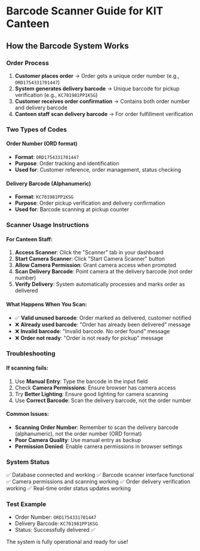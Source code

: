 # Barcode Scanner Guide for KIT Canteen

## How the Barcode System Works

### Order Process
1. **Customer places order** → Order gets a unique order number (e.g., `ORD1754331701447`)
2. **System generates delivery barcode** → Unique barcode for pickup verification (e.g., `KC701981PP1KSG`)
3. **Customer receives order confirmation** → Contains both order number and delivery barcode
4. **Canteen staff scan delivery barcode** → For order fulfillment verification

### Two Types of Codes

#### Order Number (ORD format)
- **Format**: `ORD1754331701447`
- **Purpose**: Order tracking and identification
- **Used for**: Customer reference, order management, status checking

#### Delivery Barcode (Alphanumeric)
- **Format**: `KC701981PP1KSG`
- **Purpose**: Order pickup verification and delivery confirmation
- **Used for**: Barcode scanning at pickup counter

### Scanner Usage Instructions

#### For Canteen Staff:
1. **Access Scanner**: Click the "Scanner" tab in your dashboard
2. **Start Camera Scanner**: Click "Start Camera Scanner" button
3. **Allow Camera Permission**: Grant camera access when prompted
4. **Scan Delivery Barcode**: Point camera at the delivery barcode (not order number)
5. **Verify Delivery**: System automatically processes and marks order as delivered

#### What Happens When You Scan:
- ✅ **Valid unused barcode**: Order marked as delivered, customer notified
- ❌ **Already used barcode**: "Order has already been delivered" message
- ❌ **Invalid barcode**: "Invalid barcode. No order found" message
- ❌ **Order not ready**: "Order is not ready for pickup" message

### Troubleshooting

#### If scanning fails:
1. Use **Manual Entry**: Type the barcode in the input field
2. Check **Camera Permissions**: Ensure browser has camera access
3. Try **Better Lighting**: Ensure good lighting for camera scanning
4. Use **Correct Barcode**: Scan the delivery barcode, not the order number

#### Common Issues:
- **Scanning Order Number**: Remember to scan the delivery barcode (alphanumeric), not the order number (ORD format)
- **Poor Camera Quality**: Use manual entry as backup
- **Permission Denied**: Enable camera permissions in browser settings

### System Status
✅ Database connected and working
✅ Barcode scanner interface functional
✅ Camera permissions and scanning working
✅ Order delivery verification working
✅ Real-time order status updates working

### Test Example
- Order Number: `ORD1754331701447`
- Delivery Barcode: `KC701981PP1KSG`
- Status: Successfully delivered ✅

The system is fully operational and ready for use!